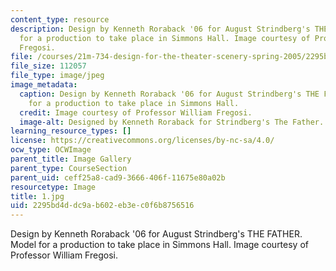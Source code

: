 ```yaml
---
content_type: resource
description: Design by Kenneth Roraback '06 for August Strindberg's THE FATHER. Model
  for a production to take place in Simmons Hall. Image courtesy of Professor William
  Fregosi.
file: /courses/21m-734-design-for-the-theater-scenery-spring-2005/2295bd4ddc9ab602eb3ec0f6b8756516_1.jpg
file_size: 112057
file_type: image/jpeg
image_metadata:
  caption: Design by Kenneth Roraback '06 for August Strindberg's THE FATHER. Model
    for a production to take place in Simmons Hall.
  credit: Image courtesy of Professor William Fregosi.
  image-alt: Designed by Kenneth Roraback for Strindberg's The Father.
learning_resource_types: []
license: https://creativecommons.org/licenses/by-nc-sa/4.0/
ocw_type: OCWImage
parent_title: Image Gallery
parent_type: CourseSection
parent_uid: ceff25a8-cad9-3666-406f-11675e80a02b
resourcetype: Image
title: 1.jpg
uid: 2295bd4d-dc9a-b602-eb3e-c0f6b8756516
---
```

Design by Kenneth Roraback '06 for August Strindberg's THE FATHER. Model for a production to take place in Simmons Hall. Image courtesy of Professor William Fregosi.